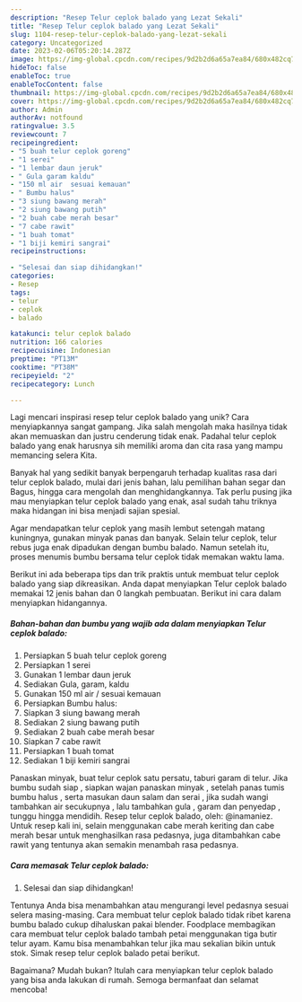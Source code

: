 ```yaml
---
description: "Resep Telur ceplok balado yang Lezat Sekali"
title: "Resep Telur ceplok balado yang Lezat Sekali"
slug: 1104-resep-telur-ceplok-balado-yang-lezat-sekali
category: Uncategorized
date: 2023-02-06T05:20:14.287Z
image: https://img-global.cpcdn.com/recipes/9d2b2d6a65a7ea84/680x482cq70/telur-ceplok-balado-foto-resep-utama.jpg
hideToc: false
enableToc: true
enableTocContent: false
thumbnail: https://img-global.cpcdn.com/recipes/9d2b2d6a65a7ea84/680x482cq70/telur-ceplok-balado-foto-resep-utama.jpg
cover: https://img-global.cpcdn.com/recipes/9d2b2d6a65a7ea84/680x482cq70/telur-ceplok-balado-foto-resep-utama.jpg
author: Admin
authorAv: notfound
ratingvalue: 3.5
reviewcount: 7
recipeingredient:
- "5 buah telur ceplok goreng"
- "1 serei"
- "1 lembar daun jeruk"
- " Gula garam kaldu"
- "150 ml air  sesuai kemauan"
- " Bumbu halus"
- "3 siung bawang merah"
- "2 siung bawang putih"
- "2 buah cabe merah besar"
- "7 cabe rawit"
- "1 buah tomat"
- "1 biji kemiri sangrai"
recipeinstructions:

- "Selesai dan siap dihidangkan!"
categories:
- Resep
tags:
- telur
- ceplok
- balado

katakunci: telur ceplok balado 
nutrition: 166 calories
recipecuisine: Indonesian
preptime: "PT13M"
cooktime: "PT38M"
recipeyield: "2"
recipecategory: Lunch

---
```





Lagi mencari inspirasi resep telur ceplok balado yang unik? Cara menyiapkannya sangat gampang. Jika salah mengolah maka hasilnya tidak akan memuaskan dan justru cenderung tidak enak. Padahal telur ceplok balado yang enak harusnya sih memiliki aroma dan cita rasa yang mampu memancing selera Kita.





Banyak hal yang sedikit banyak berpengaruh terhadap kualitas rasa dari telur ceplok balado, mulai dari jenis bahan, lalu pemilihan bahan segar dan Bagus, hingga cara mengolah dan menghidangkannya. Tak perlu pusing jika mau menyiapkan telur ceplok balado yang enak,      asal sudah tahu triknya maka hidangan ini bisa menjadi sajian spesial.














Agar mendapatkan telur ceplok yang masih lembut setengah matang kuningnya, gunakan minyak panas dan banyak. Selain telur ceplok, telur rebus juga enak dipadukan dengan bumbu balado. Namun setelah itu, proses menumis bumbu bersama telur ceplok tidak memakan waktu lama.






Berikut ini ada beberapa tips dan trik praktis untuk membuat telur ceplok balado yang siap dikreasikan. Anda dapat menyiapkan Telur ceplok balado memakai 12 jenis bahan dan 0 langkah pembuatan. Berikut ini cara dalam menyiapkan hidangannya.

<!--inarticleads1-->

##### Bahan-bahan dan bumbu yang wajib ada dalam menyiapkan Telur ceplok balado:

1. Persiapkan 5 buah telur ceplok goreng
1. Persiapkan 1 serei
1. Gunakan 1 lembar daun jeruk
1. Sediakan  Gula, garam, kaldu
1. Gunakan 150 ml air / sesuai kemauan
1. Persiapkan  Bumbu halus:
1. Siapkan 3 siung bawang merah
1. Sediakan 2 siung bawang putih
1. Sediakan 2 buah cabe merah besar
1. Siapkan 7 cabe rawit
1. Persiapkan 1 buah tomat
1. Sediakan 1 biji kemiri sangrai


Panaskan minyak, buat telur ceplok satu persatu, taburi garam di telur. Jika bumbu sudah siap , siapkan wajan panaskan minyak , setelah panas tumis bumbu halus , serta masukan daun salam dan serai , jika sudah wangi tambahkan air secukupnya , lalu tambahkan gula , garam dan penyedap , tunggu hingga mendidih. Resep telur ceplok balado, oleh: @inamaniez. Untuk resep kali ini, selain menggunakan cabe merah keriting dan cabe merah besar untuk menghasilkan rasa pedasnya, juga ditambahkan cabe rawit yang tentunya akan semakin menambah rasa pedasnya. 

<!--inarticleads2-->

##### Cara memasak Telur ceplok balado:


1. Selesai dan siap dihidangkan!

Tentunya Anda bisa menambahkan atau mengurangi level pedasnya sesuai selera masing-masing. Cara membuat telur ceplok balado tidak ribet karena bumbu balado cukup dihaluskan pakai blender. Foodplace membagikan cara membuat telur ceplok balado tambah petai menggunakan tiga butir telur ayam. Kamu bisa menambahkan telur jika mau sekalian bikin untuk stok. Simak resep telur ceplok balado petai berikut. 

Bagaimana? Mudah bukan? Itulah cara menyiapkan telur ceplok balado yang bisa anda lakukan di rumah. Semoga bermanfaat dan selamat mencoba!
